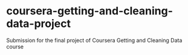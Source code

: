 coursera-getting-and-cleaning-data-project
==========================================

Submission for the final project of Coursera Getting and Cleaning Data course
